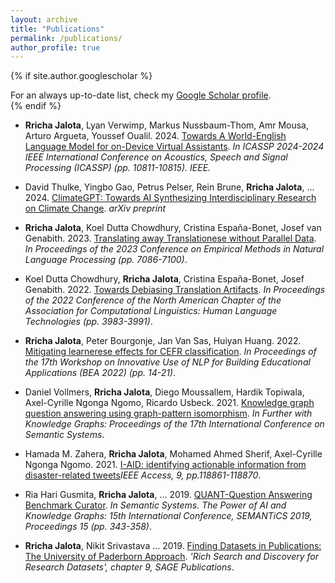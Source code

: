 ```yaml
---
layout: archive
title: "Publications"
permalink: /publications/
author_profile: true
---
```


{% if site.author.googlescholar %}
  <div class="wordwrap">For an always up-to-date list, check my <a href="{{site.author.googlescholar}}">Google Scholar profile</a>.</div>
{% endif %}

- <strong>Rricha Jalota</strong>, Lyan Verwimp, Markus Nussbaum-Thom, Amr Mousa, Arturo Argueta, Youssef Oualil. 2024. [Towards A World-English Language Model for on-Device Virtual Assistants](https://arxiv.org/abs/2403.18783). *In ICASSP 2024-2024 IEEE International Conference on Acoustics, Speech and Signal Processing (ICASSP) (pp. 10811-10815). IEEE.*

- David Thulke, Yingbo Gao, Petrus Pelser, Rein Brune, **Rricha Jalota**, ... 2024. [ClimateGPT: Towards AI Synthesizing Interdisciplinary Research on Climate Change](https://arxiv.org/pdf/2401.09646). *arXiv preprint*

- **Rricha Jalota**, Koel Dutta Chowdhury, Cristina España-Bonet, Josef van Genabith. 2023. [Translating away Translationese without Parallel Data](https://aclanthology.org/2023.emnlp-main.438/). *In Proceedings of the 2023 Conference on Empirical Methods in Natural Language Processing (pp. 7086-7100)*.

- Koel Dutta Chowdhury, **Rricha Jalota**, Cristina España-Bonet, Josef Genabith. 2022. [Towards Debiasing Translation Artifacts](https://aclanthology.org/2022.naacl-main.292/). *In Proceedings of the 2022 Conference of the North American Chapter of the Association for Computational Linguistics: Human Language Technologies (pp. 3983-3991)*.

- **Rricha Jalota**, Peter Bourgonje, Jan Van Sas, Huiyan Huang. 2022. [Mitigating learnerese effects for CEFR classification](https://aclanthology.org/2022.bea-1.3/). *In Proceedings of the 17th Workshop on Innovative Use of NLP for Building Educational Applications (BEA 2022) (pp. 14-21)*.

- Daniel Vollmers, **Rricha Jalota**, Diego Moussallem, Hardik Topiwala, Axel-Cyrille Ngonga Ngomo, Ricardo Usbeck. 2021. [Knowledge graph question answering using graph-pattern isomorphism](https://arxiv.org/abs/2103.06752). *In Further with Knowledge Graphs: Proceedings of the 17th International Conference on Semantic Systems*.

- Hamada M. Zahera, **Rricha Jalota**, Mohamed Ahmed Sherif, Axel-Cyrille Ngonga Ngomo. 2021. [I-AID: identifying actionable information from disaster-related tweets](https://ieeexplore.ieee.org/stamp/stamp.jsp?arnumber=9522108)*IEEE Access, 9, pp.118861-118870*.

- Ria Hari Gusmita, **Rricha Jalota**, ... 2019. [QUANT-Question Answering Benchmark Curator](https://link.springer.com/content/pdf/10.1007/978-3-030-33220-4.pdf#page=352). *In Semantic Systems. The Power of AI and Knowledge Graphs: 15th International Conference, SEMANTiCS 2019, Proceedings 15 (pp. 343-358)*.

- **Rricha Jalota**, Nikit Srivastava ... 2019. [Finding Datasets in Publications: The University of Paderborn Approach](https://study.sagepub.com/richcontext). *'Rich Search and Discovery for Research Datasets', chapter 9, SAGE Publications*.



<!-- {% include base_path %}

{% for post in site.publications reversed %}
  {% include archive-single.html %}
{% endfor %} -->
